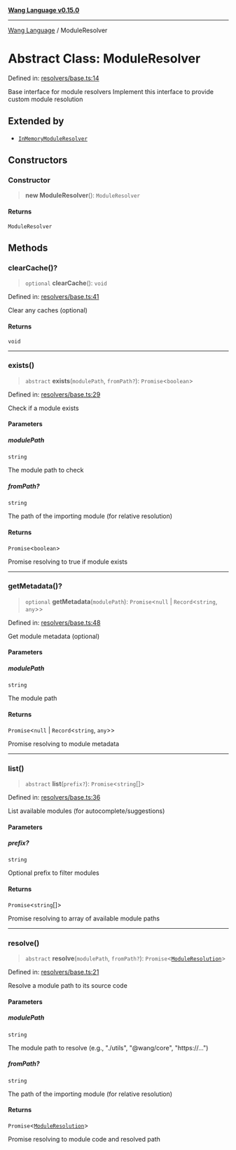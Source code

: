 [**Wang Language v0.15.0**](../README.md)

***

[Wang Language](../globals.md) / ModuleResolver

# Abstract Class: ModuleResolver

Defined in: [resolvers/base.ts:14](https://github.com/artpar/wang/blob/c0c9058eb55a8574eab48a6952f87de0585181cb/src/resolvers/base.ts#L14)

Base interface for module resolvers
Implement this interface to provide custom module resolution

## Extended by

- [`InMemoryModuleResolver`](InMemoryModuleResolver.md)

## Constructors

### Constructor

> **new ModuleResolver**(): `ModuleResolver`

#### Returns

`ModuleResolver`

## Methods

### clearCache()?

> `optional` **clearCache**(): `void`

Defined in: [resolvers/base.ts:41](https://github.com/artpar/wang/blob/c0c9058eb55a8574eab48a6952f87de0585181cb/src/resolvers/base.ts#L41)

Clear any caches (optional)

#### Returns

`void`

***

### exists()

> `abstract` **exists**(`modulePath`, `fromPath?`): `Promise`\<`boolean`\>

Defined in: [resolvers/base.ts:29](https://github.com/artpar/wang/blob/c0c9058eb55a8574eab48a6952f87de0585181cb/src/resolvers/base.ts#L29)

Check if a module exists

#### Parameters

##### modulePath

`string`

The module path to check

##### fromPath?

`string`

The path of the importing module (for relative resolution)

#### Returns

`Promise`\<`boolean`\>

Promise resolving to true if module exists

***

### getMetadata()?

> `optional` **getMetadata**(`modulePath`): `Promise`\<`null` \| `Record`\<`string`, `any`\>\>

Defined in: [resolvers/base.ts:48](https://github.com/artpar/wang/blob/c0c9058eb55a8574eab48a6952f87de0585181cb/src/resolvers/base.ts#L48)

Get module metadata (optional)

#### Parameters

##### modulePath

`string`

The module path

#### Returns

`Promise`\<`null` \| `Record`\<`string`, `any`\>\>

Promise resolving to module metadata

***

### list()

> `abstract` **list**(`prefix?`): `Promise`\<`string`[]\>

Defined in: [resolvers/base.ts:36](https://github.com/artpar/wang/blob/c0c9058eb55a8574eab48a6952f87de0585181cb/src/resolvers/base.ts#L36)

List available modules (for autocomplete/suggestions)

#### Parameters

##### prefix?

`string`

Optional prefix to filter modules

#### Returns

`Promise`\<`string`[]\>

Promise resolving to array of available module paths

***

### resolve()

> `abstract` **resolve**(`modulePath`, `fromPath?`): `Promise`\<[`ModuleResolution`](../interfaces/ModuleResolution.md)\>

Defined in: [resolvers/base.ts:21](https://github.com/artpar/wang/blob/c0c9058eb55a8574eab48a6952f87de0585181cb/src/resolvers/base.ts#L21)

Resolve a module path to its source code

#### Parameters

##### modulePath

`string`

The module path to resolve (e.g., "./utils", "@wang/core", "https://...")

##### fromPath?

`string`

The path of the importing module (for relative resolution)

#### Returns

`Promise`\<[`ModuleResolution`](../interfaces/ModuleResolution.md)\>

Promise resolving to module code and resolved path
